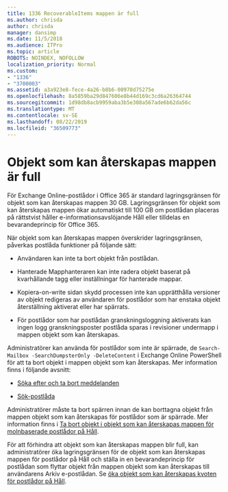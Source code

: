 ```yaml
---
title: 1336 RecoverableItems mappen är full
ms.author: chrisda
author: chrisda
manager: dansimp
ms.date: 11/5/2018
ms.audience: ITPro
ms.topic: article
ROBOTS: NOINDEX, NOFOLLOW
localization_priority: Normal
ms.custom:
- "1336"
- "3700003"
ms.assetid: a3a923e8-fece-4a26-b8b6-00970d75275e
ms.openlocfilehash: 8a5859ba29d847606e8b44d169c3cd6a26364744
ms.sourcegitcommit: 1d98db8acb9959aba3b5e308a567ade6b62da56c
ms.translationtype: MT
ms.contentlocale: sv-SE
ms.lasthandoff: 08/22/2019
ms.locfileid: "36509773"
---
```

# <a name="the-recoverable-items-folder-is-full"></a>Objekt som kan återskapas mappen är full

För Exchange Online-postlådor i Office 365 är standard lagringsgränsen för objekt som kan återskapas mappen 30 GB. Lagringsgränsen för objekt som kan återskapas mappen ökar automatiskt till 100 GB om postlådan placeras på rättstvist håller e-informationsavslöjande Håll eller tilldelas en bevarandeprincip för Office 365.

När objekt som kan återskapas mappen överskrider lagringsgränsen, påverkas postlåda funktioner på följande sätt:

- Användaren kan inte ta bort objekt från postlådan.

- Hanterade Mapphanteraren kan inte radera objekt baserat på kvarhållande tagg eller inställningar för hanterade mappar.

- Kopiera-on-write sidan skydd processen inte kan upprätthålla versioner av objekt redigeras av användaren för postlådor som har enstaka objekt återställning aktiverat eller har spärrats.

- För postlådor som har postlådan granskningsloggning aktiverats kan ingen logg granskningsposter postlåda sparas i revisioner undermapp i mappen objekt som kan återskapas.

Administratörer kan använda för postlådor som inte är spärrade, de `Search-Mailbox -SearchDumpsterOnly -DeleteContent` i Exchange Online PowerShell för att ta bort objekt i mappen objekt som kan återskapas. Mer information finns i följande avsnitt:

- [Söka efter och ta bort meddelanden](https://docs.microsoft.com/office365/securitycompliance/search-for-and-delete-messagesadmin-help)

- [Sök-postlåda](https://docs.microsoft.com/powershell/module/exchange/mailboxes/Search-Mailbox)

Administratörer måste ta bort spärren innan de kan borttagna objekt från mappen objekt som kan återskapas för postlådor som är spärrade. Mer information finns i [Ta bort objekt i objekt som kan återskapas mappen för molnbaserade postlådor på Håll](https://docs.microsoft.com/office365/securitycompliance/delete-items-in-the-recoverable-items-folder-of-mailboxes-on-hold).

För att förhindra att objekt som kan återskapas mappen blir full, kan administratörer öka lagringsgränsen för de objekt som kan återskapas mappen för postlådor på Håll och ställa in en bevarandeprincip för postlådan som flyttar objekt från mappen objekt som kan återskapas till användarens Arkiv e-postlådan. Se [öka objekt som kan återskapas kvoten för postlådor på Håll](https://docs.microsoft.com/office365/securitycompliance/increase-the-recoverable-quota-for-mailboxes-on-hold).
